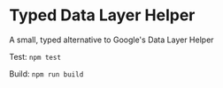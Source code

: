 # Typed Data Layer Helper

A small, typed alternative to Google's Data Layer Helper

Test: `npm test`

Build: `npm run build`

